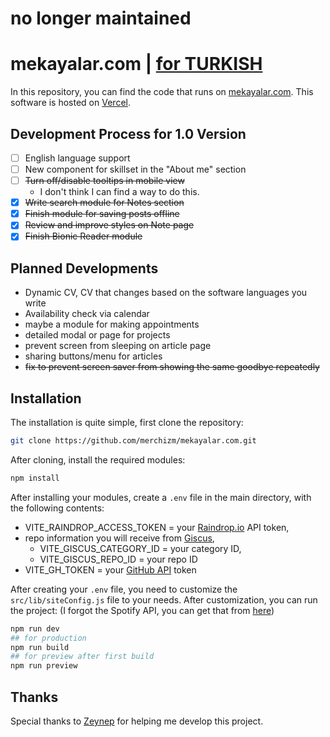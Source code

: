 # no longer maintained
# mekayalar.com | [for TURKISH](README_TR.md)

In this repository, you can find the code that runs on [mekayalar.com](mekayalar.com). This software is hosted on [Vercel](https://vercel.com).

## Development Process for 1.0 Version

- [ ] English language support
- [ ] New component for skillset in the "About me" section
- [ ] ~~Turn off/disable tooltips in mobile view~~
  - I don't think I can find a way to do this.
- [x] ~~Write search module for Notes section~~
- [x] ~~Finish module for saving posts offline~~
- [x] ~~Review and improve styles on Note page~~
- [x] ~~Finish Bionic Reader module~~

## Planned Developments

- Dynamic CV, CV that changes based on the software languages you write
- Availability check via calendar
- maybe a module for making appointments
- detailed modal or page for projects
- prevent screen from sleeping on article page
- sharing buttons/menu for articles
- ~~fix to prevent screen saver from showing the same goodbye repeatedly~~

## Installation

The installation is quite simple, first clone the repository:

```bash
git clone https://github.com/merchizm/mekayalar.com.git
```

After cloning, install the required modules:

```bash
npm install
```

After installing your modules, create a `.env` file in the main directory, with the following contents:

- VITE_RAINDROP_ACCESS_TOKEN = your [Raindrop.io](https://developer.raindrop.io/v1/authentication/token) API token,
- repo information you will receive from [Giscus](https://giscus.app/),
  - VITE_GISCUS_CATEGORY_ID = your category ID,
  - VITE_GISCUS_REPO_ID = your repo ID
- VITE_GH_TOKEN = your [GitHub API](https://docs.github.com/en/rest) token

After creating your `.env` file, you need to customize the `src/lib/siteConfig.js` file to your needs. After customization, you can run the project: (I forgot the Spotify API, you can get that from [here](https://github.com/merchizm/mekayalar.com-spotify-api))

```bash
npm run dev
## for production
npm run build
## for preview after first build
npm run preview
```

## Thanks

Special thanks to [Zeynep](https://github.com/zynpnaz) for helping me develop this project.
